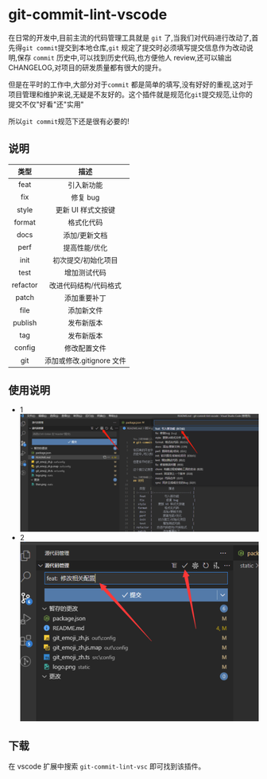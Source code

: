 # git-commit-lint-vscode

在日常的开发中,目前主流的代码管理工具就是 `git` 了,当我们对代码进行改动了,首先得`git commit`提交到本地仓库,`git` 规定了提交时必须填写提交信息作为改动说明,保存 `commit` 历史中,可以找到历史代码,也方便他人 review,还可以输出 CHANGELOG,对项目的研发质量都有很大的提升。

但是在平时的工作中,大部分对于`commit` 都是简单的填写,没有好好的重视,这对于项目管理和维护来说,无疑是不友好的。这个插件就是规范化`git`提交规范,让你的提交不仅"好看"还"实用"

所以`git commit`规范下还是很有必要的!

## 说明

|   类型   |          描述            |
| :------: |  :-----------------------: |
|   feat   |        引入新功能         |
|   fix    |          修复 bug          |
|  style   |     更新 UI 样式文按键     |
|  format  |        格式化代码         |
|   docs   |       添加/更新文档       |
|   perf   |       提高性能/优化       |
|   init   |    初次提交/初始化项目    |
|   test   |        增加测试代码        |
| refactor |    改进代码结构/代码格式   |
|  patch   |         添加重要补丁        |
|   file   |         添加新文件         |
| publish  |        发布新版本         |
|   tag    |          发布新版本         |
|  config  |        修改配置文件        |
|   git    |   添加或修改.gitignore 文件 |

## 使用说明

- 1
  ![](static/first.png)
- 2
  ![](static/then.png)

## 下载

在 vscode 扩展中搜索 `git-commit-lint-vsc` 即可找到该插件。
